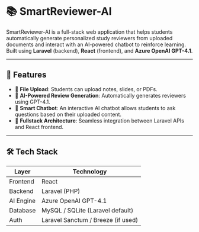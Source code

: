 # 📚 SmartReviewer-AI

SmartReviewer-AI is a full-stack web application that helps students automatically generate personalized study reviewers from uploaded documents and interact with an AI-powered chatbot to reinforce learning. Built using **Laravel** (backend), **React** (frontend), and **Azure OpenAI GPT-4.1**.

---

## 🚀 Features

- 📄 **File Upload**: Students can upload notes, slides, or PDFs.
- 🧠 **AI-Powered Review Generation**: Automatically generates reviewers using GPT-4.1.
- 💬 **Smart Chatbot**: An interactive AI chatbot allows students to ask questions based on their uploaded content.
- 🧩 **Fullstack Architecture**: Seamless integration between Laravel APIs and React frontend.

---

## 🛠️ Tech Stack

| Layer      | Technology                  |
|------------|-----------------------------|
| Frontend   | React   |
| Backend    | Laravel (PHP)               |
| AI Engine  | Azure OpenAI GPT-4.1        |
| Database   | MySQL / SQLite (Laravel default) |
| Auth       | Laravel Sanctum / Breeze (if used) |

